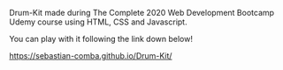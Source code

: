 Drum-Kit made during The Complete 2020 Web Development Bootcamp Udemy course using HTML, CSS and Javascript.

You can play with it following the link down below!

https://sebastian-comba.github.io/Drum-Kit/
